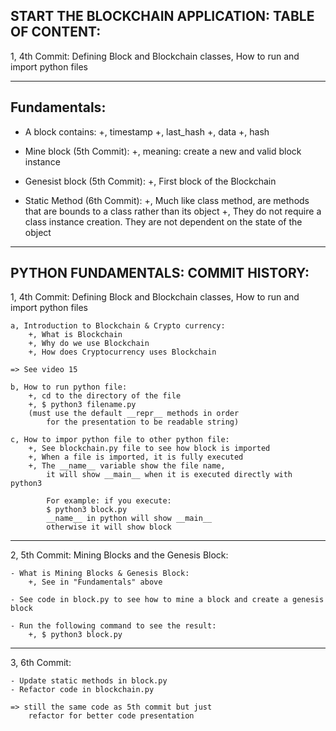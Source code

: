 ## START THE BLOCKCHAIN APPLICATION: TABLE OF CONTENT:

1, 4th Commit: Defining Block and Blockchain classes, How to run and import python files

---

## Fundamentals:

- A block contains:
  +, timestamp
  +, last_hash
  +, data
  +, hash

- Mine block (5th Commit):
  +, meaning: create a new and valid block instance

- Genesist block (5th Commit):
  +, First block of the Blockchain

- Static Method (6th Commit):
  +, Much like class method, are methods that are bounds to a class rather than its object
  +, They do not require a class instance creation. They are not dependent on
  the state of the object

---

## PYTHON FUNDAMENTALS: COMMIT HISTORY:

1, 4th Commit: Defining Block and Blockchain classes, How to run and import python files

    a, Introduction to Blockchain & Crypto currency:
        +, What is Blockchain
        +, Why do we use Blockchain
        +, How does Cryptocurrency uses Blockchain

    => See video 15

    b, How to run python file:
        +, cd to the directory of the file
        +, $ python3 filename.py
        (must use the default __repr__ methods in order
            for the presentation to be readable string)

    c, How to impor python file to other python file:
        +, See blockchain.py file to see how block is imported
        +, When a file is imported, it is fully executed
        +, The __name__ variable show the file name,
            it will show __main__ when it is executed directly with python3

            For example: if you execute:
            $ python3 block.py
            __name__ in python will show __main__
            otherwise it will show block

---

2, 5th Commit: Mining Blocks and the Genesis Block:

    - What is Mining Blocks & Genesis Block:
        +, See in "Fundamentals" above

    - See code in block.py to see how to mine a block and create a genesis block

    - Run the following command to see the result:
        +, $ python3 block.py

---

3, 6th Commit:

    - Update static methods in block.py
    - Refactor code in blockchain.py

    => still the same code as 5th commit but just
        refactor for better code presentation
